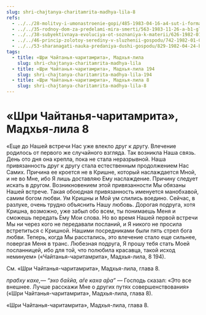 ```yaml
---
slug: shri-chajtanya-charitamrita-madhya-lila-8
refs:
  - ../../28-molitvy-i-umonastroenie-gopi/485-1983-04-16-a4-sut-i-forma-v-semejnoj-zhizni-gopi.md
  - ../../35-rodnoy-dom-za-predelami-mira-smerti/563-1983-11-26-a-b1-glavnyj-vopros-beseda-tsarya-parikshita-so-svyatym-shukadevom.md
  - ../../38-subyektivnaya-evoluciya-ot-soznaniya-k-materii/626-1982-01-20-b1-obekt-i-ego-potentsial.md
  - ../../46-princip-zolotoy-serediny-v-sluzhenii-gospodu/742-1982-01-03-a-sushhnost-otrecheniya-gosvami-vrindavana.md
  - ../../53-sharanagati-nauka-predaniya-dushi-gospodu/829-1982-04-24-b2-bhakti-i-sharanagati-daruyut-sokrovishhe-kotoroe-prevyshe-jogi-karmy-i-gyany.md
tags:
  - title: «Шри Чайтанья-чаритамрита», Мадхья-лила
    slug: shri-chajtanya-charitamrita-madhya-lila
  - title: «Шри Чайтанья-чаритамрита», Мадхья-лила 194
    slug: shri-chajtanya-charitamrita-madhya-lila-194
  - title: «Шри Чайтанья-чаритамрита», Мадхья-лила 8
    slug: shri-chajtanya-charitamrita-madhya-lila-8
---
```


# «Шри Чайтанья-чаритамрита», Мадхья-лила 8

«Еще до Нашей встречи Нас уже влекло друг к другу. Влечение родилось от первого же случайного взгляда. Так возникла Наша связь. День ото дня она крепла, пока не стала неразрывной. Наша привязанность друг к другу стала естественным продолжением Нас Самих. Причина ее кроется не в Кришне, который наслаждается Мной, и не во Мне, ибо Я лишь доставляю Ему наслаждение. Причину следует искать в другом. Возникновением этой привязанности Мы обязаны Нашей встрече. Такая обоюдная привязанность именуется манобхавой, самим богом любви. Ум Кришны и Мой ум слились воедино. Сейчас, в разлуке, очень трудно объяснить Нашу любовь. Дорогая подруга, хотя Кришна, возможно, уже забыл обо всем, ты понимаешь Меня и сможешь передать Ему Мои слова. Но во время Нашей первой встречи Мы ни через кого не передавали посланий, и Я никого не просила встретиться с Кришной. Нашими посредниками были пять стрел бога любви. Теперь, когда Мы расстались, это влечение стало еще сильнее, повергая Меня в транс. Любезная подруга, Я прошу тебя стать Моей посланницей, ибо для той, что полюбила красавца, такой исход неминуем» («Чайтанья-чаритамрита», Мадхья-лила, 8 194).

См. «Шри Чайтанья-чаритамрита», Мадхья-лила, глава 8.

*прабху кахе,— “эхо ба̄хйа, а̄ге каха а̄ра”* — Господь сказал: «Это все внешнее. Лучше расскажи Мне о других путях совершенствования» («Шри Чайтанья-чаритамрита», Мадхья-лила, глава 8).


«Шри Чайтанья-чаритамрита», Мадхья-лила, глава 8.

